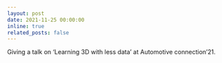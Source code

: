 ```yaml
---
layout: post
date: 2021-11-25 00:00:00
inline: true
related_posts: false
---
```


Giving a talk on ‘Learning 3D with less data’ at Automotive connection’21.

